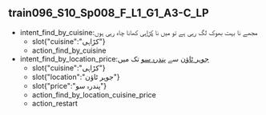 ## train096_S10_Sp008_F_L1_G1_A3-C_LP
* intent_find_by_cuisine:مجھے نا بہت بھوک لگ رہی ہے تو میں نا [کڑاہی](cuisine) کھانا چاہ رہی ہوں
	- slot{"cuisine":"کڑاہی"}
	- action_find_by_cuisine
* intent_find_by_location_price:[جوہر ٹاؤن](location) سے [پندرہ سو](price) تک میں
	- slot{"cuisine":"کڑاہی"}
	- slot{"location":"جوہر ٹاؤن"}
	- slot{"price":"پندرہ سو"}
	- action_find_by_location_cuisine_price
	- action_restart